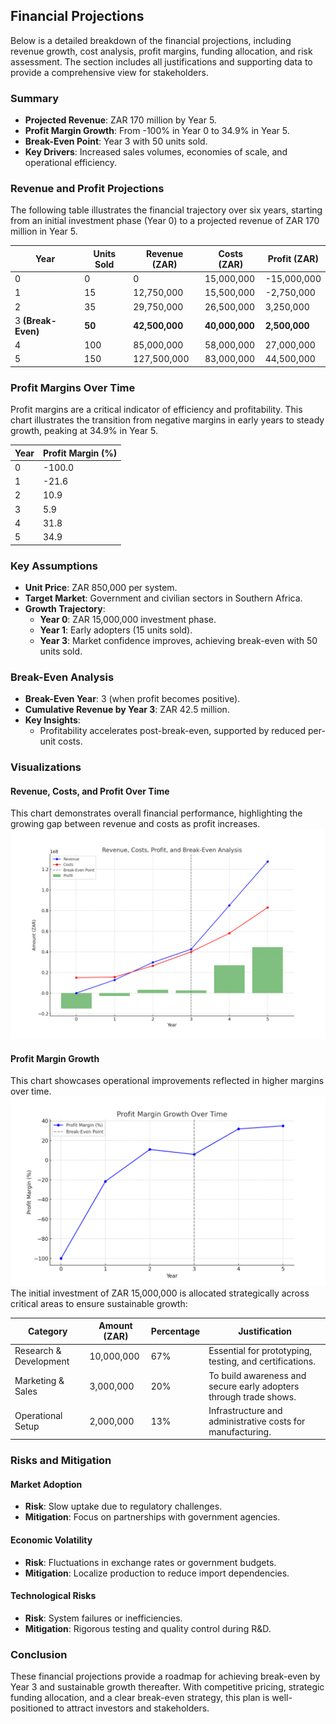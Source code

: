 ## **Financial Projections**

Below is a detailed breakdown of the financial projections, including revenue
growth, cost analysis, profit margins, funding allocation, and risk assessment.
The section includes all justifications and supporting data to provide a
comprehensive view for stakeholders.

### **Summary**

- **Projected Revenue**: ZAR 170 million by Year 5.
- **Profit Margin Growth**: From -100% in Year 0 to 34.9% in Year 5.
- **Break-Even Point**: Year 3 with 50 units sold.
- **Key Drivers**: Increased sales volumes, economies of scale, and operational
  efficiency.

### **Revenue and Profit Projections**

The following table illustrates the financial trajectory over six years,
starting from an initial investment phase (Year 0) to a projected revenue of ZAR
170 million in Year 5.

| **Year**           | **Units Sold** | **Revenue (ZAR)** | **Costs (ZAR)** | **Profit (ZAR)** |
| ------------------ | -------------- | ----------------- | --------------- | ---------------- |
| 0                  | 0              | 0                 | 15,000,000      | -15,000,000      |
| 1                  | 15             | 12,750,000        | 15,500,000      | -2,750,000       |
| 2                  | 35             | 29,750,000        | 26,500,000      | 3,250,000        |
| 3 **(Break-Even)** | **50**         | **42,500,000**    | **40,000,000**  | **2,500,000**    |
| 4                  | 100            | 85,000,000        | 58,000,000      | 27,000,000       |
| 5                  | 150            | 127,500,000       | 83,000,000      | 44,500,000       |

### **Profit Margins Over Time**

Profit margins are a critical indicator of efficiency and profitability. This
chart illustrates the transition from negative margins in early years to steady
growth, peaking at 34.9% in Year 5.

| **Year** | **Profit Margin (%)** |
| -------- | --------------------- |
| 0        | -100.0                |
| 1        | -21.6                 |
| 2        | 10.9                  |
| 3        | 5.9                   |
| 4        | 31.8                  |
| 5        | 34.9                  |

### **Key Assumptions**

- **Unit Price**: ZAR 850,000 per system.
- **Target Market**: Government and civilian sectors in Southern Africa.
- **Growth Trajectory**:
  - **Year 0**: ZAR 15,000,000 investment phase.
  - **Year 1**: Early adopters (15 units sold).
  - **Year 3**: Market confidence improves, achieving break-even with 50 units
    sold.

### **Break-Even Analysis**

- **Break-Even Year**: 3 (when profit becomes positive).
- **Cumulative Revenue by Year 3**: ZAR 42.5 million.
- **Key Insights**:
  - Profitability accelerates post-break-even, supported by reduced per-unit
    costs.

### **Visualizations**

#### **Revenue, Costs, and Profit Over Time**

This chart demonstrates overall financial performance, highlighting the growing
gap between revenue and costs as profit increases.
![Revenue, Costs, and Profit Over Time](assets/images/revenue_costs_profit_break_even.png)

#### **Profit Margin Growth**

This chart showcases operational improvements reflected in higher margins over
time.
![Break-Even Point and Profit Growth](assets/images/profit_margin_growth_over_time.png)
The initial investment of ZAR 15,000,000 is allocated strategically across
critical areas to ensure sustainable growth:

| **Category**           | **Amount (ZAR)** | **Percentage** | **Justification**                                                 |
| ---------------------- | ---------------- | -------------- | ----------------------------------------------------------------- |
| Research & Development | 10,000,000       | 67%            | Essential for prototyping, testing, and certifications.           |
| Marketing & Sales      | 3,000,000        | 20%            | To build awareness and secure early adopters through trade shows. |
| Operational Setup      | 2,000,000        | 13%            | Infrastructure and administrative costs for manufacturing.        |

### **Risks and Mitigation**

#### **Market Adoption**

- **Risk**: Slow uptake due to regulatory challenges.
- **Mitigation**: Focus on partnerships with government agencies.

#### **Economic Volatility**

- **Risk**: Fluctuations in exchange rates or government budgets.
- **Mitigation**: Localize production to reduce import dependencies.

#### **Technological Risks**

- **Risk**: System failures or inefficiencies.
- **Mitigation**: Rigorous testing and quality control during R&D.

### **Conclusion**

These financial projections provide a roadmap for achieving break-even by Year 3
and sustainable growth thereafter. With competitive pricing, strategic funding
allocation, and a clear break-even strategy, this plan is well-positioned to
attract investors and stakeholders.
